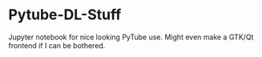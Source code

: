 # Pytube-DL-Stuff
Jupyter notebook for nice looking PyTube use. Might even make a GTK/Qt frontend if I can be bothered.
